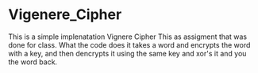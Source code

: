 # Vigenere_Cipher
This is a simple implenatation Vignere Cipher
This as assigment that was done for class.
What the code does it takes a word and encrypts the word with a key, and then dencrypts it using the 
same key and xor's it and you the word back.
